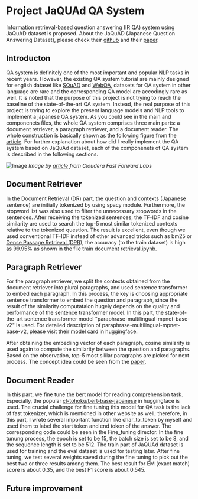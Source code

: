 # Project JaQUAd QA System
Information retrieval-based question answering (IR QA) system using JaQuAD dataset is proposed.  About the JaQuAD (Japanese Question Answering Dataset), please check their [github](https://github.com/SkelterLabsInc/JaQuAD) and their [paper](https://arxiv.org/abs/2202.01764).

## Introducton
QA system is definitely one of the most important and popular NLP tasks in recent years. However, the existing QA system tutorial are mainly designed for english dataset like [SQuAD](https://rajpurkar.github.io/SQuAD-explorer/) and [WebQA](https://webqna.github.io/), datasets for QA system in other language are rare and the corresponding QA model are accodingly rare as well. It is noted that the purpose of this project is not trying to reach the baseline of the state-of-the-art QA system.  Instead, the real purpose of this project is trying to explore the present language models and NLP tools to implement a japanese QA system.  As you could see in the main and componenets files, the whole QA system comprises three main parts: a document retriever, a paragraph retriever, and a document reader. The whole construction is basically shown as the following figure from the [article](https://qa.fastforwardlabs.com/methods/background/2020/04/28/Intro-to-QA.html). For further explanation about how did I really implement the QA system based on JaQuAd dataset, each of the componenets of QA system is described in the following sections.

![Image](https://qa.fastforwardlabs.com/images/post1/QAworkflow.png "Workflow of a generic IR-based QA system")
*Image by [article](https://qa.fastforwardlabs.com/methods/background/2020/04/28/Intro-to-QA.html) from Cloudera Fast Forward Labs*

## Document Retriever
In the Document Retrieval (DR) part, the question and contexts (Japanese sentence) are initially tokenized by using spacy module. Furthermore, the stopword list was also used to filter the unnecessary stopwords in the sentences. After receiving the tokenized sentences, the TF-IDF and cosine similarity are used to search the top-5 most similar tokenized contexts relative to the tokenized question. The result is excellent, even though we used conventional TF-IDF instead of other advanced tricks such as bm25 or [Dense Passage Retrieval (DPR)](https://arxiv.org/abs/2004.04906), the accuracy (to the train dataset) is high as 99.95% as shown in the file train document retrieval.ipynb.  

## Paragraph Retriever
For the paragraph retriever, we split the contexts obtained from the document retriever into plural paragraphs, and used sentence transformer to embed each paragraph. In this process, the key is choosing appropriate sentence transformer to embed the question and paragraph, since the result of the similarity computataion hugely depends on the quality and performance of the sentence transformer model. In this part, the  state-of-the-art sentence transformer model "paraphrase-multilingual-mpnet-base-v2" is used. For detailed description of paraphrase-multilingual-mpnet-base-v2, please visit their [model card](https://huggingface.co/sentence-transformers/paraphrase-multilingual-mpnet-base-v2) in huggingface. 

After obtaining the embediing vector of each paragraph, cosine similarity is used again to compute the similarity between the question and paragraphs. Based on the observation, top-5 most sililar paragraphs are picked for next process. The concept idea could be seen from the [paper](https://arxiv.org/abs/1908.10084). 

## Document Reader
In this part, we fine tune the bert model for reading comprehension task. Especially, the popular [cl-tohoku/bert-base-japanese](https://huggingface.co/cl-tohoku/bert-base-japanese) in huggingface is used. The crucial challenge for fine tuning this model for QA task is the lack of fast tokenizer, which is mentioned in other website as well; therefore, in this part, I wrote several important function like char_to_token by myself and used them to label the start token and end token of the answer. The corresponding code could be seen in the Fine_tuning director. In the fine tunung process, the epoch is set to be 15, the batch size is set to be 8, and the sequence length is set to be 512. The train part of JaQUAd dataset is used for training and the eval dataset is used for testing later. After fine tuning, we test several weights saved during the fine tuning to pick out the best two or three results among them. The best result for EM (exact match) score is about 0.35, and the best F1 score is about 0.545.

## Future improvement
